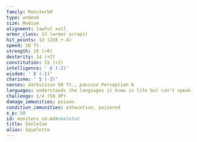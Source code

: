 ```yaml
---
family: MonsterVO
type: undead
size: Medium
alignment: lawful evil
armor_class: 13 (armor scraps)
hit_points: 13 (2d8 + 4)
speed: 30 ft.
strength: 10 (+0)
dexterity: 14 (+2)
constitution: 15 (+2)
intelligence: ' 6 (-2)'
wisdom: ' 8 (-1)'
charisma: ' 5 (-3)'
senses: darkvision 60 ft., passive Perception 9
languages: understands the languages it knew in life but can't speak
challenge: 1/4 (50 XP)
damage_immunities: poison
condition_immunities: exhaustion, poisoned
x_p: 50
id: monsters_vo.md#skeleton
title: Skeleton
alias: Squelette
---
```


